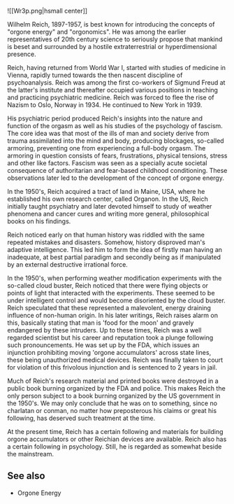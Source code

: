 
![[Wr3p.png|hsmall center]]


Wilhelm Reich, 1897-1957, is best known for introducing the concepts of "orgone energy" and "orgonomics". He was among the earlier representatives of 20th century science to seriously propose that mankind is beset and surrounded by a hostile extraterrestrial or hyperdimensional presence.

Reich, having returned from World War I, started with studies of medicine in Vienna, rapidly turned towards the then nascent discipline of psychoanalysis. Reich was among the first co-workers of Sigmund Freud at the latter's institute and thereafter occupied various positions in teaching and practicing psychiatric medicine. Reich was forced to flee the rise of Nazism to Oslo, Norway in 1934. He continued to New York in 1939.

His psychiatric period produced Reich's insights into the nature and function of the orgasm as well as his studies of the psychology of fascism. The core idea was that most of the ills of man and society derive from trauma assimilated into the mind and body, producing blockages, so-called armoring, preventing one from experiencing a full-body orgasm. The armoring in question consists of fears, frustrations, physical tensions, stress and other like factors. Fascism was seen as a specially acute societal consequence of authoritarian and fear-based childhood conditioning. These observations later led to the development of the concept of orgone energy.

In the 1950's, Reich acquired a tract of land in Maine, USA, where he established his own research center, called Organon. In the US, Reich initially taught psychiatry and later devoted himself to study of weather phenomena and cancer cures and writing more general, philosophical books on his findings.

Reich noticed early on that human history was riddled with the same repeated mistakes and disasters. Somehow, history disproved man's adaptive intelligence. This led him to form the idea of firstly man having an inadequate, at best partial paradigm and secondly being as if manipulated by an external destructive irrational force.

In the 1950's, when performing weather modification experiments with the so-called cloud buster, Reich noticed that there were flying objects or points of light that interacted with the experiments. These seemed to be under intelligent control and would become disoriented by the cloud buster. Reich speculated that these represented a malevolent, energy draining influence of non-human origin. In his later writings, Reich raises alarm on this, basically stating that man is 'food for the moon' and gravely endangered by these intruders. Up to these times, Reich was a well regarded scientist but his career and reputation took a plunge following such pronouncements. He was set up by the FDA, which issues an injunction prohibiting moving 'orgone accumulators' across state lines, these being unauthorized medical devices. Reich was finally taken to court for violation of this frivolous injunction and is sentenced to 2 years in jail.

Much of Reich's research material and printed books were destroyed in a public book burning organized by the FDA and police. This makes Reich the only person subject to a book burning organized by the US government in the 1950's. We may only conclude that he was on to something, since no charlatan or conman, no matter how preposterous his claims or great his following, has deserved such treatment at the time.

At the present time, Reich has a certain following and materials for building orgone accumulators or other Reichian devices are available. Reich also has a certain following in psychology. Still, he is regarded as somewhat beside the mainstream.

See also
--------

*   Orgone Energy